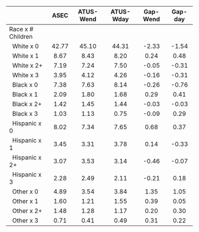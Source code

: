 
|                      |         ASEC |    ATUS-Wend |    ATUS-Wday |     Gap-Wend |      Gap-day |
| -------------------- | :----------: | :----------: | :----------: | :----------: | :----------: |
| Race x # Children    |              |              |              |              |              |
| &nbsp;&nbsp;White x 0 |        42.77 |        45.10 |        44.31 |        -2.33 |        -1.54 |
| &nbsp;&nbsp;White x 1 |         8.67 |         8.43 |         8.20 |         0.24 |         0.48 |
| &nbsp;&nbsp;White x 2+ |         7.19 |         7.24 |         7.50 |        -0.05 |        -0.31 |
| &nbsp;&nbsp;White x 3 |         3.95 |         4.12 |         4.26 |        -0.16 |        -0.31 |
| &nbsp;&nbsp;Black x 0 |         7.38 |         7.63 |         8.14 |        -0.26 |        -0.76 |
| &nbsp;&nbsp;Black x 1 |         2.09 |         1.80 |         1.68 |         0.29 |         0.41 |
| &nbsp;&nbsp;Black x 2+ |         1.42 |         1.45 |         1.44 |        -0.03 |        -0.03 |
| &nbsp;&nbsp;Black x 3 |         1.03 |         1.13 |         0.75 |        -0.09 |         0.29 |
| &nbsp;&nbsp;Hispanic x 0 |         8.02 |         7.34 |         7.65 |         0.68 |         0.37 |
| &nbsp;&nbsp;Hispanic x 1 |         3.45 |         3.31 |         3.78 |         0.14 |        -0.33 |
| &nbsp;&nbsp;Hispanic x 2+ |         3.07 |         3.53 |         3.14 |        -0.46 |        -0.07 |
| &nbsp;&nbsp;Hispanic x 3 |         2.28 |         2.49 |         2.11 |        -0.21 |         0.18 |
| &nbsp;&nbsp;Other x 0 |         4.89 |         3.54 |         3.84 |         1.35 |         1.05 |
| &nbsp;&nbsp;Other x 1 |         1.60 |         1.21 |         1.55 |         0.39 |         0.05 |
| &nbsp;&nbsp;Other x 2+ |         1.48 |         1.28 |         1.17 |         0.20 |         0.30 |
| &nbsp;&nbsp;Other x 3 |         0.71 |         0.41 |         0.49 |         0.31 |         0.22 |

